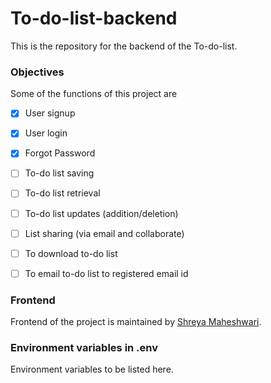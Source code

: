 # To-do-list-backend

This is the repository for the backend of the To-do-list.


### Objectives

Some of the functions of this project are 

- [X] User signup
- [X] User login 
- [X] Forgot Password
- [ ] To-do list saving
- [ ] To-do list retrieval
- [ ] To-do list updates (addition/deletion)
- [ ] List sharing (via email and collaborate)
- [ ] To download to-do list
- [ ] To email to-do list to registered email id


### Frontend 

Frontend of the project is maintained by [Shreya Maheshwari](https://github.com/mshreya9).


### Environment variables in .env

Environment variables to be listed here.
